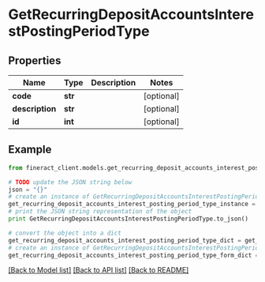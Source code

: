 # GetRecurringDepositAccountsInterestPostingPeriodType


## Properties

Name | Type | Description | Notes
------------ | ------------- | ------------- | -------------
**code** | **str** |  | [optional] 
**description** | **str** |  | [optional] 
**id** | **int** |  | [optional] 

## Example

```python
from fineract_client.models.get_recurring_deposit_accounts_interest_posting_period_type import GetRecurringDepositAccountsInterestPostingPeriodType

# TODO update the JSON string below
json = "{}"
# create an instance of GetRecurringDepositAccountsInterestPostingPeriodType from a JSON string
get_recurring_deposit_accounts_interest_posting_period_type_instance = GetRecurringDepositAccountsInterestPostingPeriodType.from_json(json)
# print the JSON string representation of the object
print GetRecurringDepositAccountsInterestPostingPeriodType.to_json()

# convert the object into a dict
get_recurring_deposit_accounts_interest_posting_period_type_dict = get_recurring_deposit_accounts_interest_posting_period_type_instance.to_dict()
# create an instance of GetRecurringDepositAccountsInterestPostingPeriodType from a dict
get_recurring_deposit_accounts_interest_posting_period_type_form_dict = get_recurring_deposit_accounts_interest_posting_period_type.from_dict(get_recurring_deposit_accounts_interest_posting_period_type_dict)
```
[[Back to Model list]](../README.md#documentation-for-models) [[Back to API list]](../README.md#documentation-for-api-endpoints) [[Back to README]](../README.md)


